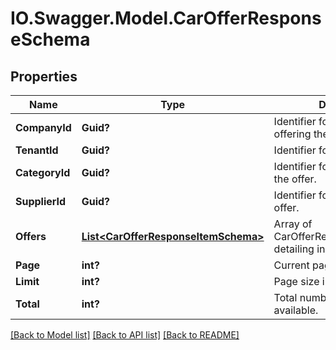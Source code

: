 # IO.Swagger.Model.CarOfferResponseSchema
## Properties

Name | Type | Description | Notes
------------ | ------------- | ------------- | -------------
**CompanyId** | **Guid?** | Identifier for the company offering the rental. | [optional] 
**TenantId** | **Guid?** | Identifier for the tenant. | [optional] 
**CategoryId** | **Guid?** | Identifier for the category of the offer. | [optional] 
**SupplierId** | **Guid?** | Identifier for the supplier of the offer. | [optional] 
**Offers** | [**List&lt;CarOfferResponseItemSchema&gt;**](CarOfferResponseItemSchema.md) | Array of CarOfferResponseItemSchema detailing individual car offers. | [optional] 
**Page** | **int?** | Current page in pagination. | [optional] 
**Limit** | **int?** | Page size in pagination. | [optional] 
**Total** | **int?** | Total number of records available. | [optional] 

[[Back to Model list]](../README.md#documentation-for-models) [[Back to API list]](../README.md#documentation-for-api-endpoints) [[Back to README]](../README.md)

